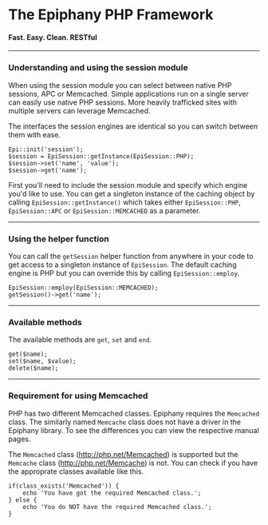 The Epiphany PHP Framework
=======================
#### Fast. Easy. Clean. RESTful

----------------------------------------

### Understanding and using the session module

When using the session module you can select between native PHP sessions, APC or Memcached. Simple applications run on a single server can easily use native PHP sessions. More heavily trafficked sites with multiple servers can leverage Memcached.

The interfaces the session engines are identical so you can switch between them with ease.

    Epi::init('session');
    $session = EpiSession::getInstance(EpiSession::PHP);
    $session->set('name', 'value');
    $session->get('name');

First you'll need to include the session module and specify which engine you'd like to use. You can get a singleton instance of the caching object by calling `EpiSession::getInstance()` which takes either `EpiSession::PHP`, `EpiSession::APC` or `EpiSession::MEMCACHED` as a parameter.

----------------------------------------

### Using the helper function

You can call the `getSession` helper function from anywhere in your code to get access to a singleton instance of `EpiSession`. The default caching engine is PHP but you can override this by calling `EpiSession::employ`.

    EpiSession::employ(EpiSession::MEMCACHED);
    getSession()->get('name');

----------------------------------------

### Available methods

The available methods are `get`, `set` and `end`.

    get($name);
    set($name, $value);
    delete($name);

----------------------------------------

### Requirement for using Memcached

PHP has two different Memcached classes. Epiphany requires the `Memcached` class. The similarly named `Memcache` class does not have a driver in the Epiphany library. To see the differences you can view the respective manual pages.

The `Memcached` class (http://php.net/Memcached) is supported but the `Memcache` class (http://php.net/Memcache) is not. You can check if you have the approprate classes available like this.

    if(class_exists('Memcached')) {
        echo 'You have got the required Memcached class.';
    } else {
        echo 'You do NOT have the required Memcached class.';
    }


